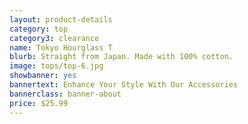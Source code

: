 ```yaml
---
layout: product-details
category: top
category3: clearance
name: Tokyo Hourglass T
blurb: Straight from Japan. Made with 100% cotton.
image: tops/top-6.jpg
showbanner: yes
bannertext: Enhance Your Style With Our Accessories
bannerclass: banner-about
price: $25.99
---
```

